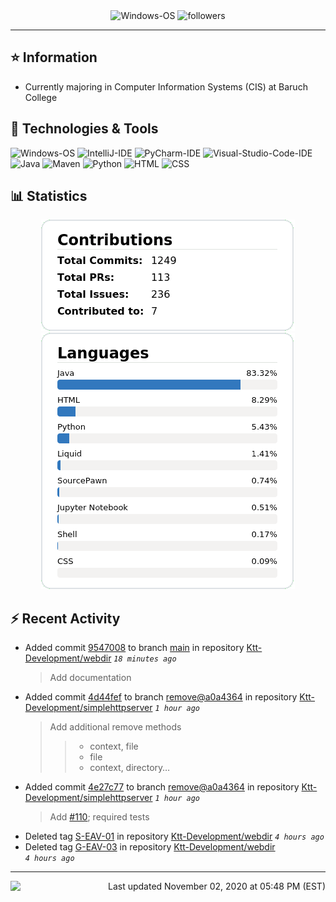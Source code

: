 <div align="center">
    <img 
        src="https://img.shields.io/badge/OS-Windows-informational?style=for-the-badge&color=3278be"
        alt="Windows-OS">
    <img 
        src="https://img.shields.io/github/followers/katsute?color=3278be&style=for-the-badge"
        alt="followers">
</div>

<hr>

## ⭐ Information

 - Currently majoring in Computer Information Systems (CIS) at Baruch College

## 🔧 Technologies & Tools

<img 
    src="https://img.shields.io/badge/OS-Windows-informational?style=flat-square&color=3278be"
    alt="Windows-OS">
<img 
    src="https://img.shields.io/badge/Editor-IntelliJ_IDEA-informational?style=flat-square&logo=intellij-idea&logoColor=white&color=3278be"
    alt="IntelliJ-IDE">
<img 
    src="https://img.shields.io/badge/Editor-PyCharm-informational?style=flat-square&logo=pycharm&logoColor=white&color=3278be"
    alt="PyCharm-IDE">
<img 
    src="https://img.shields.io/badge/Editor-Visual_Studio_Code-informational?style=flat-square&logo=Visual-Studio-Code&logoColor=white&color=3278be"
    alt="Visual-Studio-Code-IDE">
<img 
    src="https://img.shields.io/badge/Code-Java-informational?style=flat-square&logo=java&logoColor=white&color=3278be"
    alt="Java">
<img 
    src="https://img.shields.io/badge/Tools-Maven-informational?style=flat-square&logo=apache-maven&logoColor=white&color=3278be"
    alt="Maven">
<img 
    src="https://img.shields.io/badge/Code-Python-informational?style=flat-square&logo=python&logoColor=white&color=3278be"
    alt="Python">
<img 
    src="https://img.shields.io/badge/Code-HTML-informational?style=flat-square&logo=html5&logoColor=white&color=3278be"
    alt="HTML">
<img 
    src="https://img.shields.io/badge/Code-CSS-informational?style=flat-square&logo=css-wizardry&logoColor=white&color=3278be"
    alt="CSS">

## 📊 Statistics
<div align="center">
    <a href="https://github.com/Katsute/">
        <img src="https://github.com/Katsute/Katsute/blob/main/contributions.png">
    </a>
    <a href="https://github.com/Katsute/">
        <img src="https://github.com/Katsute/Katsute/blob/main/languages.png">
    </a>
</div>

## ⚡ Recent Activity

 - Added commit [9547008](https://github.com/Ktt-Development/webdir/commit/95470080bb33d36aa65ddbff6b6f83bea4a7668f) to branch [main](https://github.com/Ktt-Development/webdir/tree/main) in repository [Ktt-Development/webdir](https://github.com/Ktt-Development/webdir)  *`18 minutes ago`*
   > Add documentation
 - Added commit [4d44fef](https://github.com/Ktt-Development/simplehttpserver/commit/4d44feff37ac91827b27a5ec1478f8e819fc98bf) to branch [remove@a0a4364](https://github.com/Ktt-Development/simplehttpserver/tree/remove@a0a4364) in repository [Ktt-Development/simplehttpserver](https://github.com/Ktt-Development/simplehttpserver)  *`1 hour ago`*
   > Add additional remove methods
   >  > - context, file
   >  > - file
   >  > - context, directory…
 - Added commit [4e27c77](https://github.com/Ktt-Development/simplehttpserver/commit/4e27c774069daa0de76fb71ea197f5dea6a45859) to branch [remove@a0a4364](https://github.com/Ktt-Development/simplehttpserver/tree/remove@a0a4364) in repository [Ktt-Development/simplehttpserver](https://github.com/Ktt-Development/simplehttpserver)  *`1 hour ago`*
   > Add [#110](https://github.com/Ktt-Development/simplehttpserver/issues/110); required tests
 - Deleted tag [S-EAV-01](https://github.com/Ktt-Development/webdir/tree/S-EAV-01) in repository [Ktt-Development/webdir](https://github.com/Ktt-Development/webdir) *`4 hours ago`*
 - Deleted tag [G-EAV-03](https://github.com/Ktt-Development/webdir/tree/G-EAV-03) in repository [Ktt-Development/webdir](https://github.com/Ktt-Development/webdir) *`4 hours ago`*

---
<img align="left" src="https://github.com/Katsute/Katsute/workflows/Update%20README.md/badge.svg"><p align="right">Last updated November 02, 2020 at 05:48 PM (EST)</p>

